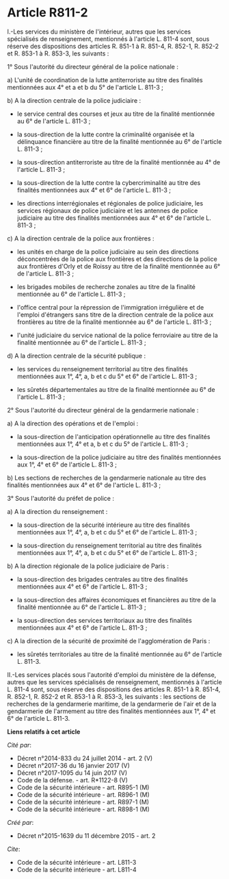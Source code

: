 # Article R811-2

I.-Les services du ministère de l'intérieur, autres que les services spécialisés de renseignement, mentionnés à l'article L.
811-4 sont, sous réserve des dispositions des articles R. 851-1 à R. 851-4, R. 852-1, R. 852-2 et R. 853-1 à R. 853-3, les
suivants : 

1° Sous l'autorité du directeur général de la police nationale : 

a) L'unité de coordination de la lutte antiterroriste au titre des finalités mentionnées aux 4° et a et b du 5° de l'article
L. 811-3 ; 

b) A la direction centrale de la police judiciaire :

- le service central des courses et jeux au titre de la finalité mentionnée au 6° de l'article L. 811-3 ;

- la sous-direction de la lutte contre la criminalité organisée et la délinquance financière au titre de la finalité
mentionnée au 6° de l'article L. 811-3 ;

- la sous-direction antiterroriste au titre de la finalité mentionnée au 4° de l'article L. 811-3 ;

- la sous-direction de la lutte contre la cybercriminalité au titre des finalités mentionnées aux 4° et 6° de l'article L.
811-3 ;

- les directions interrégionales et régionales de police judiciaire, les services régionaux de police judiciaire et les
antennes de police judiciaire au titre des finalités mentionnées aux 4° et 6° de l'article L. 811-3 ; 

c) A la direction centrale de la police aux frontières :

- les unités en charge de la police judiciaire au sein des directions déconcentrées de la police aux frontières et des
directions de la police aux frontières d'Orly et de Roissy au titre de la finalité mentionnée au 6° de l'article L. 811-3 ;

- les brigades mobiles de recherche zonales au titre de la finalité mentionnée au 6° de l'article L. 811-3 ;

- l'office central pour la répression de l'immigration irrégulière et de l'emploi d'étrangers sans titre de la direction
centrale de la police aux frontières au titre de la finalité mentionnée au 6° de l'article L. 811-3 ;

- l'unité judiciaire du service national de la police ferroviaire au titre de la finalité mentionnée au 6° de l'article L.
811-3 ; 

d) A la direction centrale de la sécurité publique :

- les services du renseignement territorial au titre des finalités mentionnées aux 1°, 4°, a, b et c du 5° et 6° de l'article
L. 811-3 ;

- les sûretés départementales au titre de la finalité mentionnée au 6° de l'article L. 811-3 ; 

2° Sous l'autorité du directeur général de la gendarmerie nationale : 

a) A la direction des opérations et de l'emploi :

- la sous-direction de l'anticipation opérationnelle au titre des finalités mentionnées aux 1°, 4° et a, b et c du 5° de
l'article L. 811-3 ;

- la sous-direction de la police judiciaire au titre des finalités mentionnées aux 1°, 4° et 6° de l'article L. 811-3 ; 

b) Les sections de recherches de la gendarmerie nationale au titre des finalités mentionnées aux 4° et 6° de l'article L.
811-3 ; 

3° Sous l'autorité du préfet de police : 

a) A la direction du renseignement :

- la sous-direction de la sécurité intérieure au titre des finalités mentionnées aux 1°, 4°, a, b et c du 5° et 6° de
l'article L. 811-3 ;

- la sous-direction du renseignement territorial au titre des finalités mentionnées aux 1°, 4°, a, b et c du 5° et 6° de
l'article L. 811-3 ; 

b) A la direction régionale de la police judiciaire de Paris :

- la sous-direction des brigades centrales au titre des finalités mentionnées aux 4° et 6° de l'article L. 811-3 ;

- la sous-direction des affaires économiques et financières au titre de la finalité mentionnée au 6° de l'article L. 811-3 ;

- la sous-direction des services territoriaux au titre des finalités mentionnées aux 4° et 6° de l'article L. 811-3 ; 

c) A la direction de la sécurité de proximité de l'agglomération de Paris :

- les sûretés territoriales au titre de la finalité mentionnée au 6° de l'article L. 811-3. 

II.-Les services placés sous l'autorité d'emploi du ministère de la défense, autres que les services spécialisés de
renseignement, mentionnés à l'article L. 811-4 sont, sous réserve des dispositions des articles R. 851-1 à R. 851-4, R.
852-1, R. 852-2 et R. 853-1 à R. 853-3, les suivants : les sections de recherches de la gendarmerie maritime, de la
gendarmerie de l'air et de la gendarmerie de l'armement au titre des finalités mentionnées aux 1°, 4° et 6° de l'article L.
811-3.

**Liens relatifs à cet article**

_Cité par_:

  - Décret n°2014-833 du 24 juillet 2014 - art. 2 (V)
  - Décret n°2017-36 du 16 janvier 2017 (V)
  - Décret n°2017-1095 du 14 juin 2017 (V)
  - Code de la défense. - art. R*1122-8 (V)
  - Code de la sécurité intérieure - art. R895-1 (M)
  - Code de la sécurité intérieure - art. R896-1 (M)
  - Code de la sécurité intérieure - art. R897-1 (M)
  - Code de la sécurité intérieure - art. R898-1 (M)

_Créé par_:

  - Décret n°2015-1639 du 11 décembre 2015 - art. 2

_Cite_:

  - Code de la sécurité intérieure - art. L811-3
  - Code de la sécurité intérieure - art. L811-4
